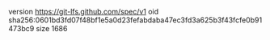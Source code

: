 version https://git-lfs.github.com/spec/v1
oid sha256:0601bd3fd07f48bf1e5a0d23fefabdaba47ec3fd3a625b3f43fcfe0b91473bc9
size 1686
